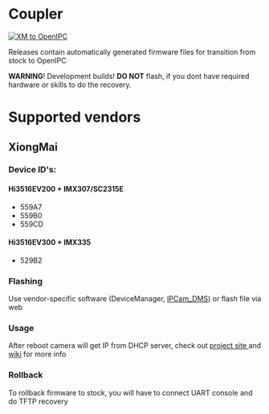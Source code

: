 # Coupler
[![XM to OpenIPC](https://github.com/OpenIPC/coupler/actions/workflows/xm.yml/badge.svg)](https://github.com/OpenIPC/coupler/releases)

Releases contain automatically generated firmware files for transition from stock to OpenIPC

**WARNING**! Development builds! **DO NOT** flash, if you dont have required hardware or skills to do the recovery.

# Supported vendors
## XiongMai
### Device ID's:
#### Hi3516EV200 + IMX307/SC2315E
* 559A7
* 559B0
* 559CD
#### Hi3516EV300 + IMX335
* 529B2
### Flashing
Use vendor-specific software (DeviceManager, [IPCam_DMS](https://team.openipc.org/ipcam_dms/)) or flash file via web
### Usage
After reboot camera will get IP from DHCP server, check out [project site ](https://openipc.org/firmware/) and [wiki](https://github.com/OpenIPC/openipc-2.1/wiki) for more info
### Rollback
To rollback firmware to stock, you will have to connect UART console and do TFTP recovery
